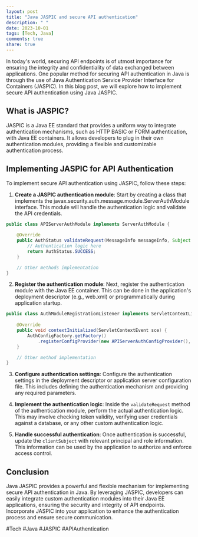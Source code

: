 ```yaml
---
layout: post
title: "Java JASPIC and secure API authentication"
description: " "
date: 2023-10-01
tags: [Tech, Java]
comments: true
share: true
---
```


In today's world, securing API endpoints is of utmost importance for ensuring the integrity and confidentiality of data exchanged between applications. One popular method for securing API authentication in Java is through the use of Java Authentication Service Provider Interface for Containers (JASPIC). In this blog post, we will explore how to implement secure API authentication using Java JASPIC.

## What is JASPIC?

JASPIC is a Java EE standard that provides a uniform way to integrate authentication mechanisms, such as HTTP BASIC or FORM authentication, with Java EE containers. It allows developers to plug in their own authentication modules, providing a flexible and customizable authentication process.

## Implementing JASPIC for API Authentication

To implement secure API authentication using JASPIC, follow these steps:

1. **Create a JASPIC authentication module**: Start by creating a class that implements the javax.security.auth.message.module.ServerAuthModule interface. This module will handle the authentication logic and validate the API credentials.

```java
public class APIServerAuthModule implements ServerAuthModule {
    
    @Override
    public AuthStatus validateRequest(MessageInfo messageInfo, Subject clientSubject, Subject serviceSubject) throws AuthException {
        // Authentication logic here
        return AuthStatus.SUCCESS;
    }

    // Other methods implementation
}
```

2. **Register the authentication module**: Next, register the authentication module with the Java EE container. This can be done in the application's deployment descriptor (e.g., web.xml) or programmatically during application startup.

```java
public class AuthModuleRegistrationListener implements ServletContextListener {
    
    @Override
    public void contextInitialized(ServletContextEvent sce) {
        AuthConfigFactory.getFactory()
            .registerConfigProvider(new APIServerAuthConfigProvider(), "HttpServlet", null, "API Auth");
    }

    // Other method implementation
}
```

3. **Configure authentication settings**: Configure the authentication settings in the deployment descriptor or application server configuration file. This includes defining the authentication mechanism and providing any required parameters.

4. **Implement the authentication logic**: Inside the `validateRequest` method of the authentication module, perform the actual authentication logic. This may involve checking token validity, verifying user credentials against a database, or any other custom authentication logic.

5. **Handle successful authentication**: Once authentication is successful, update the `clientSubject` with relevant principal and role information. This information can be used by the application to authorize and enforce access control.

## Conclusion

Java JASPIC provides a powerful and flexible mechanism for implementing secure API authentication in Java. By leveraging JASPIC, developers can easily integrate custom authentication modules into their Java EE applications, ensuring the security and integrity of API endpoints. Incorporate JASPIC into your application to enhance the authentication process and ensure secure communication.

#Tech #Java #JASPIC #APIAuthentication